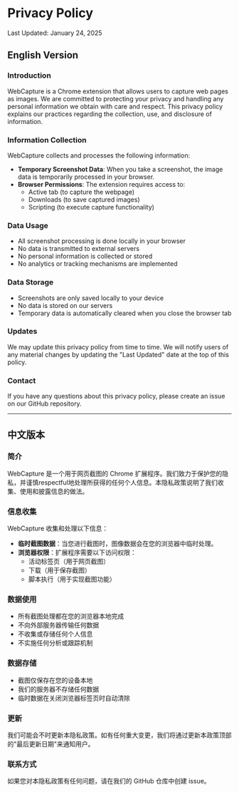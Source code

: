 # Privacy Policy

Last Updated: January 24, 2025

## English Version

### Introduction
WebCapture is a Chrome extension that allows users to capture web pages as images. We are committed to protecting your privacy and handling any personal information we obtain with care and respect. This privacy policy explains our practices regarding the collection, use, and disclosure of information.

### Information Collection
WebCapture collects and processes the following information:
- **Temporary Screenshot Data**: When you take a screenshot, the image data is temporarily processed in your browser.
- **Browser Permissions**: The extension requires access to:
  - Active tab (to capture the webpage)
  - Downloads (to save captured images)
  - Scripting (to execute capture functionality)

### Data Usage
- All screenshot processing is done locally in your browser
- No data is transmitted to external servers
- No personal information is collected or stored
- No analytics or tracking mechanisms are implemented

### Data Storage
- Screenshots are only saved locally to your device
- No data is stored on our servers
- Temporary data is automatically cleared when you close the browser tab

### Updates
We may update this privacy policy from time to time. We will notify users of any material changes by updating the "Last Updated" date at the top of this policy.

### Contact
If you have any questions about this privacy policy, please create an issue on our GitHub repository.

---

## 中文版本

### 简介
WebCapture 是一个用于网页截图的 Chrome 扩展程序。我们致力于保护您的隐私，并谨慎respectful地处理所获得的任何个人信息。本隐私政策说明了我们收集、使用和披露信息的做法。

### 信息收集
WebCapture 收集和处理以下信息：
- **临时截图数据**：当您进行截图时，图像数据会在您的浏览器中临时处理。
- **浏览器权限**：扩展程序需要以下访问权限：
  - 活动标签页（用于网页截图）
  - 下载（用于保存截图）
  - 脚本执行（用于实现截图功能）

### 数据使用
- 所有截图处理都在您的浏览器本地完成
- 不向外部服务器传输任何数据
- 不收集或存储任何个人信息
- 不实施任何分析或跟踪机制

### 数据存储
- 截图仅保存在您的设备本地
- 我们的服务器不存储任何数据
- 临时数据在关闭浏览器标签页时自动清除

### 更新
我们可能会不时更新本隐私政策。如有任何重大变更，我们将通过更新本政策顶部的"最后更新日期"来通知用户。

### 联系方式
如果您对本隐私政策有任何问题，请在我们的 GitHub 仓库中创建 issue。
